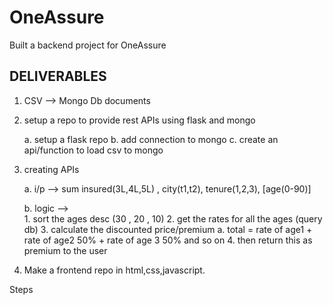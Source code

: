 # OneAssure
Built a backend project for OneAssure
## DELIVERABLES
1. CSV --> Mongo Db documents

2. setup a repo to provide rest APIs using flask and mongo 

    a. setup a flask repo 
    b. add connection to mongo
    c. create an api/function to load csv to mongo 

3. creating APIs
     
    a. i/p --> 
        sum insured(3L,4L,5L) , city(t1,t2), tenure(1,2,3), [age(0-90)] 

    b. logic -->  
        1. sort the ages desc  (30 , 20 , 10)
        2. get the rates for all the ages (query db)
        3. calculate the discounted price/premium
            a. total = rate of age1 + rate of age2 50%  + rate of age 3 50% and so on 
        4. then return this as premium to the user 

4. Make a frontend repo in html,css,javascript.

Steps 
